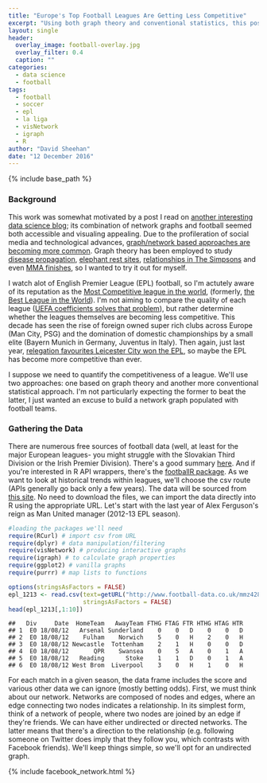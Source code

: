 ```yaml
---
title: "Europe's Top Football Leagues Are Getting Less Competitive"
excerpt: "Using both graph theory and conventional statistics, this post explores whether Europe's major football (soccer) leagues are becomming less competitive."
layout: single
header:
  overlay_image: football-overlay.jpg
  overlay_filter: 0.4
  caption: ""
categories:
  - data science
  - football
tags:
  - football
  - soccer
  - epl
  - la liga
  - visNetwork
  - igraph
  - R
author: "David Sheehan"
date: "12 December 2016"
---
```


{% include base_path %}

### Background

This work was somewhat motivated by a post I read on [another interesting data science blog](https://longhowlam.wordpress.com/2016/09/12/some-insights-in-soccer-transfers-using-market-basket-analysis/); its combination of network graphs and football seemed both accessible and visualing appealing. Due to the profileration of social media and technological advances, [graph/network based approaches are becoming more common](https://blogs.thomsonreuters.com/answerson/future-graph-shaped/). Graph theory has been employed to study [disease propagation](http://journal.frontiersin.org/article/10.3389/fphy.2015.00071/full), [elephant rest sites](http://onlinelibrary.wiley.com/doi/10.1111/ecog.02379/full), [relationships in The Simpsons](http://thesimpsonsuniverse.weebly.com/network.html) and even [MMA finishes](http://www.fightprior.com/2016/09/29/finishCooccurrence/), so I wanted to try it out for myself.

I watch alot of English Premier League (EPL) football, so I'm actutely aware of its reputation as the [Most Competitive league in the world](http://www.telegraph.co.uk/sport/football/competitions/premier-league/11896600/Is-this-Premier-League-season-the-most-competitive-ever.html), (formerly, [the Best League in the World](https://www.theguardian.com/football/picture/2016/oct/18/david-squires-on-the-return-of-the-best-league-in-the-world)). I'm not aiming to compare the quality of each league ([UEFA coefficients solves that problem](https://en.wikipedia.org/wiki/UEFA_coefficient#Current_ranking)), but rather determine whether the leagues themselves are becoming less competitive. This decade has seen the rise of foreign owned super rich clubs across Europe (Man City, PSG) and the domination of domestic championships by a small elite (Bayern Munich in Germany, Juventus in Italy). Then again, just last year, [relegation favourites Leicester City won the EPL](https://www.theguardian.com/football/2016/may/03/5000-1-outsider-leicester-city-bookmakers), so maybe the EPL has become more competitive than ever.

I suppose we need to quantify the competitiveness of a league. We'll use two approaches: one based on graph theory and another more conventional statistical approach. I'm not particularly expecting the former to beat the latter, I just wanted an excuse to build a network graph populated with football teams.

### Gathering the Data

There are numerous free sources of football data (well, at least for the major European leagues- you might struggle with the Slovakian Third Division or the Irish Premier Division). There's a good summary [here](https://www.jokecamp.com/blog/guide-to-football-and-soccer-data-and-apis/). And if you're interested in R API wrappers, there's the [footballR package](https://github.com/dashee87/footballR). As we want to look at historical trends within leagues, we'll choose the csv route (APIs generally go back only a few years). The data will be sourced from [this site](http://www.football-data.co.uk/data.php). No need to download the files, we can import the data directly into R using the appropriate URL. Let's start with the last year of Alex Ferguson's reign as Man United manager (2012-13 EPL season).

``` r
#loading the packages we'll need
require(RCurl) # import csv from URL
require(dplyr) # data manipulation/filtering
require(visNetwork) # producing interactive graphs
require(igraph) # to calculate graph properties
require(ggplot2) # vanilla graphs
require(purrr) # map lists to functions

options(stringsAsFactors = FALSE)
epl_1213 <- read.csv(text=getURL("http://www.football-data.co.uk/mmz4281/1213/E0.csv"), 
                     stringsAsFactors = FALSE)
head(epl_1213[,1:10])
```

    ##   Div     Date  HomeTeam   AwayTeam FTHG FTAG FTR HTHG HTAG HTR
    ## 1  E0 18/08/12   Arsenal Sunderland    0    0   D    0    0   D
    ## 2  E0 18/08/12    Fulham    Norwich    5    0   H    2    0   H
    ## 3  E0 18/08/12 Newcastle  Tottenham    2    1   H    0    0   D
    ## 4  E0 18/08/12       QPR    Swansea    0    5   A    0    1   A
    ## 5  E0 18/08/12   Reading      Stoke    1    1   D    0    1   A
    ## 6  E0 18/08/12 West Brom  Liverpool    3    0   H    1    0   H

For each match in a given season, the data frame includes the score and various other data we can ignore (mostly betting odds). First, we must think about our network. Networks are composed of nodes and edges, where an edge connecting two nodes indicates a relationship. In its simplest form, think of a network of people, where two nodes are joined by an edge if they're friends. We can have either undirected or directed networks. The latter means that there's a direction to the relationship (e.g. following someone on Twitter does imply that they follow you, which contrasts with Facebook friends). We'll keep things simple, so we'll opt for an undirected graph.

{% include facebook_network.html %}

